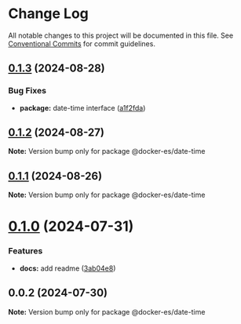 # Change Log

All notable changes to this project will be documented in this file.
See [Conventional Commits](https://conventionalcommits.org) for commit guidelines.

## [0.1.3](https://github.com/docker-awesome/docker-es/compare/@docker-es/date-time@0.1.2...@docker-es/date-time@0.1.3) (2024-08-28)


### Bug Fixes

* **package:** date-time interface ([a1f2fda](https://github.com/docker-awesome/docker-es/commit/a1f2fda2c5638a965dd6a28bc4c0e9a8abe16ad0))





## [0.1.2](https://github.com/docker-awesome/docker-es/compare/@docker-es/date-time@0.1.1...@docker-es/date-time@0.1.2) (2024-08-27)

**Note:** Version bump only for package @docker-es/date-time





## [0.1.1](https://github.com/docker-awesome/docker-es/compare/@docker-es/date-time@0.1.0...@docker-es/date-time@0.1.1) (2024-08-26)

**Note:** Version bump only for package @docker-es/date-time





# [0.1.0](https://github.com/docker-awesome/docker-es/compare/@docker-es/date-time@0.0.2...@docker-es/date-time@0.1.0) (2024-07-31)


### Features

* **docs:** add readme ([3ab04e8](https://github.com/docker-awesome/docker-es/commit/3ab04e849e9418c8c000ea5fe56472783f28208c))





## 0.0.2 (2024-07-30)

**Note:** Version bump only for package @docker-es/date-time
